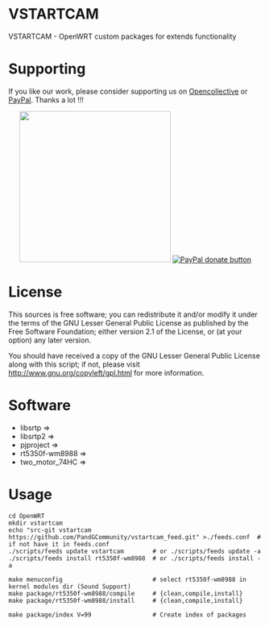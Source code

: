VSTARTCAM
=========

VSTARTCAM - OpenWRT custom packages for extends functionality


Supporting
==========

If you like our work, please consider supporting us on [Opencollective](https://opencollective.com/openipc) or [PayPal](https://www.paypal.com/donate/?hosted_button_id=C6F7UJLA58MBS). Thanks a lot !!!
<p align="center">
<a href="https://opencollective.com/openipc" target="_blank"><img src="https://opencollective.com/webpack/donate/button@2x.png?color=blue" width=300 /></a>
<a href="https://www.paypal.com/donate/?hosted_button_id=C6F7UJLA58MBS"><img src="https://www.paypalobjects.com/en_US/IT/i/btn/btn_donateCC_LG.gif" alt="PayPal donate button" /> </a>
</p>


License
=======

This sources is free software; you can redistribute it and/or modify it under the terms of
the GNU Lesser General Public License as published by the Free Software Foundation;
either version 2.1 of the License, or (at your option) any later version.

You should have received a copy of the GNU Lesser General Public License along with this
script; if not, please visit http://www.gnu.org/copyleft/gpl.html for more information.


Software
========

* libsrtp        =>
* libsrtp2       =>
* pjproject      =>
* rt5350f-wm8988 =>
* two_motor_74HC =>


Usage
=====

    cd OpenWRT
    mkdir vstartcam
    echo "src-git vstartcam https://github.com/PandGCommunity/vstartcam_feed.git" >./feeds.conf  # if not have it in feeds.conf
    ./scripts/feeds update vstartcam        # or ./scripts/feeds update -a
    ./scripts/feeds install rt5350f-wm8988  # or ./scripts/feeds install -a

    make menuconfig                         # select rt5350f-wm8988 in kernel modules dir (Sound Support)
    make package/rt5350f-wm8988/compile     # {clean,compile,install}
    make package/rt5350f-wm8988/install     # {clean,compile,install}

    make package/index V=99                 # Create index of packages

